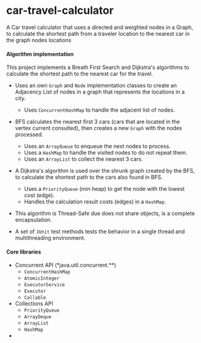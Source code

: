 # car-travel-calculator

A Car travel calculator that uses a directed and weighted nodes in a Graph, to calculate the shortest path from a traveler location to the nearest car in the graph nodes locations

#### Algorithm implementation

This project implements a Breath First Search and Dijkstra's algorithms to calculate the shortest path to the nearest car for the travel.
 
 - Uses an own ```Graph``` and ```Node``` implementation classes to create an Adjacency List of nodes in a graph that represents the locations in a city.
   - Uses ```ConcurrentHashMap``` to handle the adjacent list of nodes.
 - BFS calculates the nearest first 3 cars (cars that are located in the vertex current consulted), then creates a new ```Graph``` with the nodes processed.
   - Uses an ```ArrayQueue``` to enqueue the next nodes to process.
   - Uses a ```HashMap``` to handle the visited nodes to do not repeat them.
   - Uses an ```ArrayList``` to collect the nearest 3 cars.
 - A Dijkstra's algorithm is used over the shrunk graph created by the BFS, to calculate the shortest path to the cars also found in BFS.
   - Uses a ```PriorityQueue``` (min heap) to get the node with the lowest cost (edge).
   - Handles the calculation result costs (edges) in a ```HashMap```.
   

- This algorithm is Thread-Safe due does not share objects, is a complete encapsulation.
- A set of ```JUnit``` test methods tests the behavior in a single thread and multithreading environment.

#### Core libraries

- Concurrent API (*java.util.concurrent.**) 
  - ```ConcurrentHashMap```
  - ```AtomicInteger```
  - ```ExecutorService```
  - ```Executor```
  - ```Callable```
- Collections API 
  - ```PriorityQueue```
  - ```ArrayDeque```
  - ```ArrayList```
  - ```HashMap```
- 